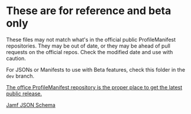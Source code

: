 # These are for reference and beta only

These files may not match what's in the official public ProfileManifest repositories. They may be out of date, or they may be ahead of pull requests on the official repos. Check the modified date and use with caution.

For JSONs or Manifests to use with Beta features, check this folder in the `dev` branch.

[The office ProfileManifest repository is the proper place to get the latest public release.](https://github.com/ProfileCreator/ProfileManifests/blob/master/Manifests/ManagedPreferencesApplications/com.secondsonconsulting.baseline.plist)

[Jamf JSON Schema](https://github.com/Jamf-Custom-Profile-Schemas/ProfileManifestsMirror/blob/main/manifests/ManagedPreferencesApplications/com.secondsonconsulting.baseline.json)
